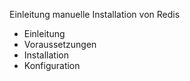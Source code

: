 Einleitung manuelle Installation von Redis

- Einleitung
- Voraussetzungen
- Installation
- Konfiguration